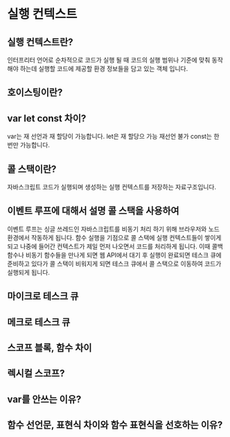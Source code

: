 # 실행 컨텍스트

## 실행 컨텍스트란?
인터프리터 언어로 순차적으로 코드가 실행 될 때 코드의 실행 범위나 기준에 맞춰 동작해야 하는데 실행할 코드에 제공할 환경 정보들을 담고 있는 객체 입니다.

## 호이스팅이란?


## var let const 차이?
var는 재 선언과 재 할당이 가능합니다.
let은 재 할당으 가능 재선언 불가
const는 한 번만 가능합니다.

## 콜 스택이란?
자바스크립트 코드가 실행되며 생성하는 실행 컨텍스트를 저장하는 자료구조입니다.

## 이벤트 루프에 대해서 설명 콜 스택을 사용하여
이벤트 루프는 싱글 쓰레드인 자바스크립트를 비동기 처리 하기 위해 브라우저와 노드 환경에서 작동하게 됩니다. 함수 실행을 기점으로 콜 스택에 실행 컨텍스트들이 쌓이게 되고 나중에 들어간 컨텍스트가 제일 먼저 나오면서 코드를 처리하게 됩니다. 이때 콜백 함수나 비동기 함수들을 만나게 되면 웹 API에서 대기 후 실행이 완료되면 테스크 큐에 준비하고 있다가 콜 스택이 비워지게 되면 테스크 큐에서 콜 스택으로 이동하여 코드가 실행되게 됩니다.

## 마이크로 테스크 큐

## 메크로 테스크 큐

## 스코프 블록, 함수 차이

## 렉시컬 스코프?

## var를 안쓰는 이유?

## 함수 선언문, 표현식 차이와 함수 표현식을 선호하는 이유?
